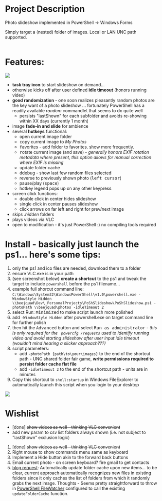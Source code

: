 # Project Description

Photo slideshow implemented in PowerShell -> Windows Forms

Simply target a (nested) folder of images. Local or LAN UNC path supported.
&nbsp;<br/>
&nbsp;<br/>
# Features:
![](https://user-images.githubusercontent.com/6301228/45711128-6e233380-bb3d-11e8-9d5f-adb141b7522a.png)

* **task tray icon** to start slideshow on demand...
* otherwise kicks off after user defined **idle timeout** (honors running video)
* **good randomization** - one soon realizes pleasantly random photos are the key want of a photo slideshow ... fortunately PowerShell has a readily available _random_ commandlet that seems to do quite well
  * persists "lastShown" for each subfolder and avoids re-showing within XX days (currently 1 month)
* image **fade-in and slide** for ambience
* several **hotkeys** functional:
	* <kbd>o</kbd>pen current image folder
	* <kbd>c</kbd>opy current image to _My Photos_
	* <kbd>f</kbd>avorites - add folder to favorites. show more frequently.
	* <kbd>r</kbd>otate current image (and save) - *generally honors EXIF rotation metadata where present, this option allows for manual correction where EXIF is missing*
	* <kbd>u</kbd>pdate folder cache
	* <kbd>d</kbd>debug - show last few random files selected
	* reverse to previously shown photo (<kbd>left cursor</kbd>)
	* pause/play (<kbd>space</kbd>)
	* hotkey legend pops up on any other keypress
* screen click functions:
	* double click in center hides slideshow
	* single click in center pauses slideshow
	* click arrows on far left and right for prev/next image
* skips _.hidden_ folders
* plays videos via VLC
* open to modification - it's just PowerShell :) no compiling tools required

# Install - basically just launch the ps1... here's some tips:
1. only the ps1 and ico files are needed, download them to a folder
2. ensure VLC.exe is in your path
3. (see screenshot below) **create a shortcut** to the ps1 and tweak the target to include ```powershell``` before the ps1 filename... 
2. example full shorcut command line: ```C:\Windows\System32\WindowsPowerShell\v1.0\powershell.exe -WindowStyle Hidden \\beejquad\Dev\_PersonalProjects\PoShSlideshow\PoShSlideshow.ps1 -photoPath \\beejquad\photos -idleTimeout 2```
1. select Run: <kbd>Minimized</kbd> to make script launch more polished
2. add ```-WindowStyle Hidden``` after powershell.exe on target command line for further polish
1. then hit the <kbd>Advanced</kbd> button and select <kbd>Run as administrator</kbd> - *this is only required for the ``` powercfg /requests``` used to identify running video and avoid starting slideshow after user input idle timeout (wouldn't mind hearing a slicker approach???)*
1. script parameters:
	* add ```-photoPath {path\to\your\images}``` to the end of the shortcut path - UNC shared folder fair game, **write permissions required to persist folder cache flat file**
	* add ```-idleTimeout 2``` to the end of the shortcut path - units are in minutes
1. Copy this shortcut to ```shell:startup``` in Windows FileExplorer to automatically launch this script when you login to your desktop

![](http://3.bp.blogspot.com/-fON1N7pNVps/VnbndLY3ipI/AAAAAAAAR7A/p1T8oja9fso/s1600/Screen%2BShot%2B2015-12-20%2Bat%2B9.26.42%2BAM.png)

# Wishlist

* [done] <s>show videos as well - thinking VLC convenient</s>
* add new param to csv list folders always shown (i.e. not subject to "lastShown" exclusion logic)
1. [done] <s>show videos as well - thinking VLC convenient</s>
1. Right mouse to show commands menu same as keyboard
1. Implement a Hide button akin to the forward back buttons
1. Email current photo - on screen keyboard? fire gmail to get contacts
1. [blog request](http://www.beejblog.com/2015/12/powershell-photo-slideshow.html#comment-424): Automatically update folder cache upon new items... to be clear, current approach automatically recognizes new files in existing folders since it only caches the list of folders from which it randomly grabs the next image. Thoughts - Seems pretty straightforward to throw in [PowerShell FileWatcher](http://stackoverflow.com/a/29067433/813599) configured to call the existing `updateFolderCache` function.
